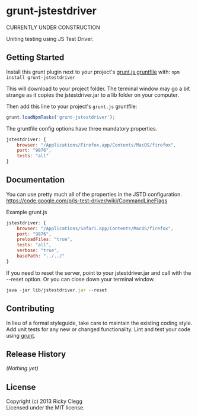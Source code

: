 # grunt-jstestdriver

CURRENTLY UNDER CONSTRUCTION

Uniting testing using JS Test Driver.

## Getting Started
Install this grunt plugin next to your project's [grunt.js gruntfile][getting_started] with: `npm install grunt-jstestdriver`

This will download to your project folder. The terminal window may go a bit strange as it copies the jstestdriver.jar to a lib folder on your computer.

Then add this line to your project's `grunt.js` gruntfile:

```javascript
grunt.loadNpmTasks('grunt-jstestdriver');
```
The gruntfile config options have three mandatory properties.

```javascript
jstestdriver: {
    browser: "/Applications/Firefox.app/Contents/MacOS/firefox",
    port: "9876",
    tests: "all"
}
```

[grunt]: http://gruntjs.com/
[getting_started]: https://github.com/gruntjs/grunt/blob/master/docs/getting_started.md

## Documentation
You can use pretty much all of the properties in the JSTD configuration.
https://code.google.com/p/js-test-driver/wiki/CommandLineFlags

Example grunt.js

```javascript
jstestdriver: {
    browser: "/Applications/Safari.app/Contents/MacOS/firefox",
    port: "9876",
    preloadFiles: "true",
    tests: "all",
    verbose: "true",
    basePath: "../../"
}
```

If you need to reset the server, point to your jstestdriver.jar and call with the --reset option.
Or you can close down your terminal window.

```javascript
java -jar lib/jstestdriver.jar --reset
```

## Contributing
In lieu of a formal styleguide, take care to maintain the existing coding style. Add unit tests for any new or changed functionality. Lint and test your code using [grunt][grunt].

## Release History
_(Nothing yet)_

## License
Copyright (c) 2013 Ricky Clegg  
Licensed under the MIT license.
